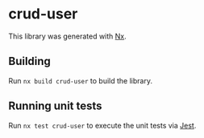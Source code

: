 # crud-user

This library was generated with [Nx](https://nx.dev).

## Building

Run `nx build crud-user` to build the library.

## Running unit tests

Run `nx test crud-user` to execute the unit tests via [Jest](https://jestjs.io).
